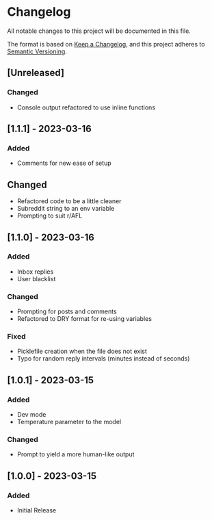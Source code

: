 # Changelog

All notable changes to this project will be documented in this file.

The format is based on [Keep a Changelog](https://keepachangelog.com/en/1.0.0/),
and this project adheres to [Semantic Versioning](https://semver.org/spec/v2.0.0.html).

## [Unreleased]
### Changed
- Console output refactored to use inline functions

## [1.1.1] - 2023-03-16
### Added
- Comments for new ease of setup
## Changed
- Refactored code to be a little cleaner
- Subreddit string to an env variable
- Prompting to suit r/AFL
## [1.1.0] - 2023-03-16
### Added
- Inbox replies
- User blacklist
### Changed
- Prompting for posts and comments
- Refactored to DRY format for re-using variables
### Fixed
- Picklefile creation when the file does not exist
- Typo for random reply intervals (minutes instead of seconds)
## [1.0.1] - 2023-03-15
### Added
- Dev mode
- Temperature parameter to the model
### Changed
- Prompt to yield a more human-like output

## [1.0.0] - 2023-03-15
### Added
- Initial Release